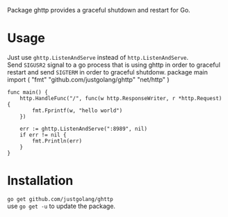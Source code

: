 Package ghttp provides a graceful shutdown and restart for Go.

Usage
=============
Just use `ghttp.ListenAndServe` instead of `http.ListenAndServe`.  
Send `SIGUSR2` signal to a go process that is using ghttp in order to graceful restart and  send `SIGTERM` in order to graceful shutdonw.
    package main
    import (
        "fmt"
        "github.com/justgolang/ghttp"
        "net/http"
    )
    
    func main() {
        http.HandleFunc("/", func(w http.ResponseWriter, r *http.Request) {
            fmt.Fprintf(w, "hello world")
        })
    
        err := ghttp.ListenAndServe(":8989", nil)
        if err != nil {
            fmt.Println(err)
        }
    }


Installation
=============
`go get github.com/justgolang/ghttp`  
use `go get -u` to update the package.  